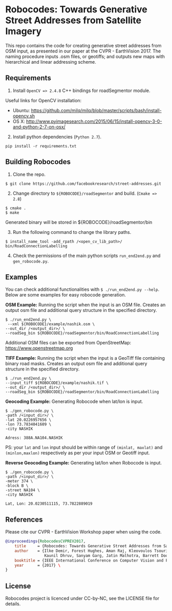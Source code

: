 # Robocodes: Towards Generative Street Addresses from Satellite Imagery

This repo contains the code for creating generative street addresses from OSM input, as presented in our paper at the CVPR - EarthVision 2017. The naming procedure inputs .osm files, or geotiffs; and outputs new maps with hierarchical and linear addressing scheme. 

## Requirements

1. Install ``OpenCV => 2.4.8`` C++ bindings for roadSegmentor module.

Useful links for OpenCV installation:

- Ubuntu: https://github.com/milq/milq/blob/master/scripts/bash/install-opencv.sh
- OS X: http://www.pyimagesearch.com/2015/06/15/install-opencv-3-0-and-python-2-7-on-osx/

2. Install python dependencies (``Python 2.7``).

``pip install -r requirements.txt``

## Building Robocodes
1. Clone the repo.

``$ git clone https://github.com/facebookresearch/street-addresses.git``

2. Change directory to ``${ROBOCODE}/roadSegmentor`` and build. (``Cmake => 2.8``)

```
$ cmake .
$ make
```

Generated binary will be stored in ${ROBOCODE}/roadSegmentor/bin

3. Run the following command to change the library paths.

``$ install_name_tool -add_rpath /<open_cv_lib_path>/ bin/RoadConnectionLabelling``

4. Check the permissions of the main python scripts ``run_end2end.py`` and ``gen_robocode.py``.


## Examples
You can check additional functionalities with ``$ ./run_end2end.py --help``. Below are some examples for easy robocode generation.

**OSM Example:** Running the script when the input is an OSM file. Creates an output osm file and additional query structure in the specified directory.

```
$ ./run_end2end.py \
 --xml ${ROBOCODE}/example/nashik.osm \
--out_dir /<output_dir>/ \
--roadSeg_bin ${ROBOCODE}/roadSegmentor/bin/RoadConnectionLabelling 
```

Additional OSM files can be exported from OpenStreetMap: https://www.openstreetmap.org

**TIFF Example:** Running the script when the input is a GeoTiff file containing binary road masks. Creates an output osm file and additional query structure in the specified directory.

```
$ ./run_end2end.py \
--input_tiff ${ROBOCODE}/example/nashik.tif \
--out_dir /<output_dir>/ \
--roadSeg_bin ${ROBOCODE}/roadSegmentor/bin/RoadConnectionLabelling
```

**Geocoding Example:** Generating Robocode when lat/lon is input.

```
$ ./gen_robocode.py \
-path /<input_dir>/ \
-lat 20.0226957656 \
-lon 73.7834041609 \
-city NASHIK
```

``Adress: 388A.NA104.NASHIK ``

PS: your ``lat`` and ``lon`` input should be within range of ``(minlat, maxlat)`` and ``(minlon,maxlon)`` respectively as per your input OSM or Geotiff input.

**Reverse Geocoding Example:** Generating lat/lon when Robocode is input.

```
$ ./gen_robocode.py \
-path /<input_dir>/ \
-meter 374 \
-block B \
-street NA104 \
-city NASHIK
```

``Lat, Lon: 20.0230511115, 73.7822889019``

## References
Please cite our CVPR - EarthVision Workshop paper <link coming soon> when using the code. 

```bibtex
@inproceedings{RobocodesCVPREV2017,
    title     = {Robocodes: Towards Generative Street Addresses from Satellite Imagery},
    author    = {Ilke Demir, Forest Hughes, Aman Raj, Kleovoulos Tsourides, Divyaa Ravichandran, Suryanarayana Murthy,
                 Kaunil Dhruv, Sanyam Garg, Jatin Malhotra, Barrett Doo, Grace Kermani, Ramesh Raskar},
    booktitle = {IEEE International Conference on Computer Vision and Pattern Recognition, EARTHVISION Workshop},
    year      = {2017} \
}
```

## License
Robocodes project is licenced under CC-by-NC, see the LICENSE file for details.
